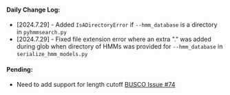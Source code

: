 #### Daily Change Log: 
* [2024.7.29] - Added `IsADirectoryError` if `--hmm_database` is a directory in `pyhmmsearch.py`
* [2024.7.29] - Fixed file extension error where an extra "." was added during glob when directory of HMMs was provided for `--hmm_database` in `serialize_hmm_models.py`
#### Pending: 
* Need to add support for length cutoff [BUSCO Issue #74](https://gitlab.com/ezlab/busco/-/issues/740)